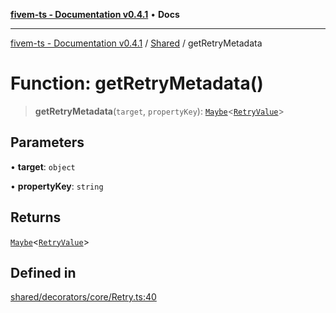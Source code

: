 [**fivem-ts - Documentation v0.4.1**](../../../README.md) • **Docs**

***

[fivem-ts - Documentation v0.4.1](../../../README.md) / [Shared](../README.md) / getRetryMetadata

# Function: getRetryMetadata()

> **getRetryMetadata**(`target`, `propertyKey`): [`Maybe`](../type-aliases/Maybe.md)\<[`RetryValue`](../type-aliases/RetryValue.md)\>

## Parameters

• **target**: `object`

• **propertyKey**: `string`

## Returns

[`Maybe`](../type-aliases/Maybe.md)\<[`RetryValue`](../type-aliases/RetryValue.md)\>

## Defined in

[shared/decorators/core/Retry.ts:40](https://github.com/Purpose-Dev/fivem-ts/blob/main/src/shared/decorators/core/Retry.ts#L40)
